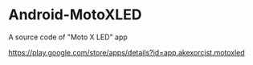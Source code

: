 Android-MotoXLED
================

A source code of "Moto X LED" app

https://play.google.com/store/apps/details?id=app.akexorcist.motoxled
